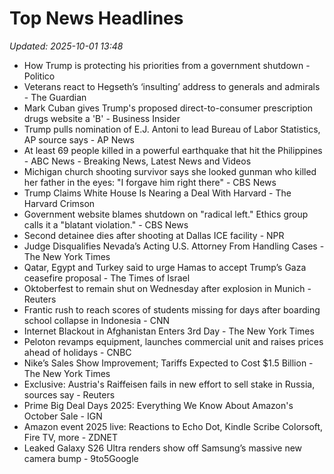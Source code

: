 # Top News Headlines

_Updated: 2025-10-01 13:48_

- How Trump is protecting his priorities from a government shutdown - Politico
- Veterans react to Hegseth’s ‘insulting’ address to generals and admirals - The Guardian
- Mark Cuban gives Trump's proposed direct-to-consumer prescription drugs website a 'B' - Business Insider
- Trump pulls nomination of E.J. Antoni to lead Bureau of Labor Statistics, AP source says - AP News
- At least 69 people killed in a powerful earthquake that hit the Philippines - ABC News - Breaking News, Latest News and Videos
- Michigan church shooting survivor says she looked gunman who killed her father in the eyes: "I forgave him right there" - CBS News
- Trump Claims White House Is Nearing a Deal With Harvard - The Harvard Crimson
- Government website blames shutdown on "radical left." Ethics group calls it a "blatant violation." - CBS News
- Second detainee dies after shooting at Dallas ICE facility - NPR
- Judge Disqualifies Nevada’s Acting U.S. Attorney From Handling Cases - The New York Times
- Qatar, Egypt and Turkey said to urge Hamas to accept Trump’s Gaza ceasefire proposal - The Times of Israel
- Oktoberfest to remain shut on Wednesday after explosion in Munich - Reuters
- Frantic rush to reach scores of students missing for days after boarding school collapse in Indonesia - CNN
- Internet Blackout in Afghanistan Enters 3rd Day - The New York Times
- Peloton revamps equipment, launches commercial unit and raises prices ahead of holidays - CNBC
- Nike’s Sales Show Improvement; Tariffs Expected to Cost $1.5 Billion - The New York Times
- Exclusive: Austria's Raiffeisen fails in new effort to sell stake in Russia, sources say - Reuters
- Prime Big Deal Days 2025: Everything We Know About Amazon's October Sale - IGN
- Amazon event 2025 live: Reactions to Echo Dot, Kindle Scribe Colorsoft, Fire TV, more - ZDNET
- Leaked Galaxy S26 Ultra renders show off Samsung’s massive new camera bump - 9to5Google